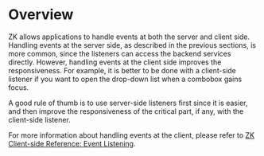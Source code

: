# Overview

ZK allows applications to handle events at both the server and client
side. Handling events at the server side, as described in the previous
sections, is more common, since the listeners can access the backend
services directly. However, handling events at the client side improves
the responsiveness. For example, it is better to be done with a
client-side listener if you want to open the drop-down list when a
combobox gains focus.

A good rule of thumb is to use server-side listeners first since it is
easier, and then improve the responsiveness of the critical part, if
any, with the client-side listener.

For more information about handling events at the client, please refer
to [ZK Client-side Reference: Event
Listening](ZK_Client-side_Reference/General_Control/Event_Listening).
